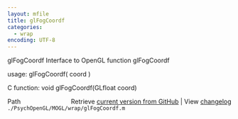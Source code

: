 ```yaml
---
layout: mfile
title: glFogCoordf
categories:
  - wrap
encoding: UTF-8
---
```


glFogCoordf  Interface to OpenGL function glFogCoordf

usage:  glFogCoordf\( coord \)

C function:  void glFogCoordf\(GLfloat coord\)


<div class="code_header" style="text-align:right;">
  <span style="float:left;">Path&nbsp;&nbsp;</span> <span class="counter">Retrieve <a href=
  "https://raw.github.com/Psychtoolbox-3/Psychtoolbox-3/beta/./PsychOpenGL/MOGL/wrap/glFogCoordf.m">current version from GitHub</a> | View <a href=
  "https://github.com/Psychtoolbox-3/Psychtoolbox-3/commits/beta/./PsychOpenGL/MOGL/wrap/glFogCoordf.m">changelog</a></span>
</div>
<div class="code">
  <code>./PsychOpenGL/MOGL/wrap/glFogCoordf.m</code>
</div>
